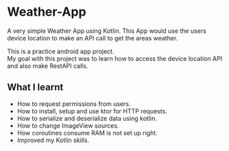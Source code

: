 # Weather-App
A very simple Weather App using Kotlin. This App would use the users device location to make an API call to get the areas weather.


This is a practice android app project. <br>
My goal with this project was to learn how to access the device location API and also make RestAPI calls.

## What I learnt
- How to request permissions from users.
- How to install, setup and use ktor for HTTP requests.
- How to serialize and deserialize data using kotlin.
- How to change ImageView sources.
- How coroutines consume RAM is not set up right.
- Improved my Kotlin skills.
